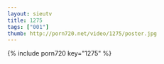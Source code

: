 ```yaml
--- 
layout: sieutv
title: 1275
tags: ["001"]
thumb: http://porn720.net/video/1275/poster.jpg
---
```

{% include porn720 key="1275" %} 
